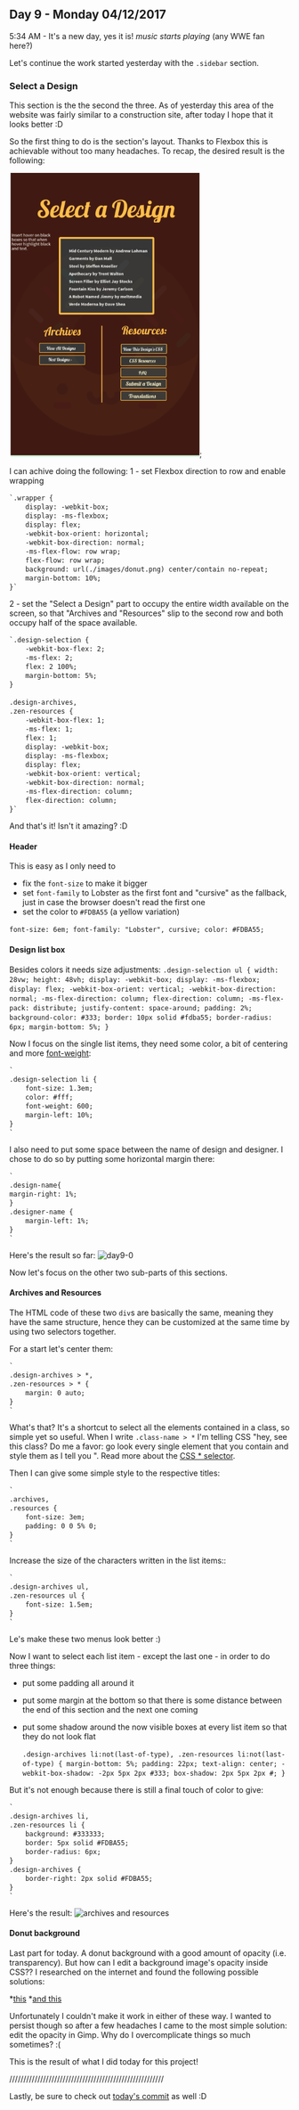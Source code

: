 ## Day 9 - Monday 04/12/2017

5:34 AM - It's a new day, yes it is! *music starts playing* (any WWE fan here?)

Let's continue the work started yesterday with the `.sidebar` section.

### Select a Design
This section is the the second the three. As of yesterday this area of the website was fairly similar to a construction site, after today I hope that it looks better :D

So the first thing to do is the section's layout. Thanks to Flexbox this is achievable without too many headaches. To recap, the desired result is the following: 


![target layout](app/images/day8_1.png);


I can achive doing the following:
1 - set Flexbox direction to row and enable wrapping

    `.wrapper {
        display: -webkit-box;
        display: -ms-flexbox;
        display: flex;  
        -webkit-box-orient: horizontal;  
        -webkit-box-direction: normal;  
        -ms-flex-flow: row wrap;  
        flex-flow: row wrap;
        background: url(./images/donut.png) center/contain no-repeat;
        margin-bottom: 10%;
    }`
    
    
2 - set the "Select a Design" part to occupy the entire width available on the screen, so that "Archives and "Resources" slip to the second row and both occupy half of the space available.

    `.design-selection {
        -webkit-box-flex: 2;
        -ms-flex: 2;
        flex: 2 100%;
        margin-bottom: 5%;
    }
    
    .design-archives,
    .zen-resources {
        -webkit-box-flex: 1;
        -ms-flex: 1;
        flex: 1;
        display: -webkit-box;
        display: -ms-flexbox;
        display: flex;
        -webkit-box-orient: vertical;
        -webkit-box-direction: normal;
        -ms-flex-direction: column;
        flex-direction: column;
    }`

And that's it! Isn't it amazing? :D

#### Header 
This is easy as I only need to
* fix the `font-size` to make it bigger
* set `font-family` to Lobster as the first font and "cursive" as the fallback, just in case the browser doesn't read the first one
* set the color to `#FDBA55` (a yellow variation)

`
    font-size: 6em;
    font-family: "Lobster", cursive;
    color: #FDBA55;
`
#### Design list box
Besides colors it needs size adjustments:
    `
    .design-selection ul {
        width: 28vw;
        height: 48vh;
        display: -webkit-box;
        display: -ms-flexbox;
        display: flex;
        -webkit-box-orient: vertical;
        -webkit-box-direction: normal;
        -ms-flex-direction: column;
        flex-direction: column;
        -ms-flex-pack: distribute;
        justify-content: space-around;
        padding: 2%;
        background-color: #333;
        border: 10px solid #fdba55;
        border-radius: 6px;
        margin-bottom: 5%;
    }
    `
    
Now I focus on the single list items, they need some color, a bit of centering and more [font-weight](https://developer.mozilla.org/en-US/docs/Web/CSS/font-weight):
    
    `
    .design-selection li {
        font-size: 1.3em;
        color: #fff;
        font-weight: 600;
        margin-left: 10%;
    }
    `

I also need to put some space between the name of design and designer. I chose to do so by putting some horizontal margin there:

    `
    .design-name{
    margin-right: 1%;
    }
    .designer-name {
        margin-left: 1%;
    }
    `  
    
Here's the result so far: 
![day9-0](app/images/day9_0)

Now let's focus on the other two sub-parts of this sections.
 
#### Archives and Resources
The HTML code of these two `div`s are basically the same, meaning they have the same structure, hence they can be customized at the same time by using two selectors together.

For a start let's center them:

    `
    .design-archives > *, 
    .zen-resources > * {
        margin: 0 auto;
    }
    `
    
What's that? It's a shortcut to select all the elements contained in a class, so simple yet so useful. When I write `.class-name > *` I'm telling CSS "hey, see this class? Do me a favor: go look every single element that you contain and style them as I tell you ". Read more about the [CSS * selector](https://www.w3schools.com/cssref/sel_all.asp).

Then I can give some simple style to the respective titles:

    `
    .archives,
    .resources {
        font-size: 3em;
        padding: 0 0 5% 0;
    }
    `
    
Increase the size of the characters written in the list items::

    `
    .design-archives ul,
    .zen-resources ul {
        font-size: 1.5em;
    }
    `
Le's make these two menus look better :) 

Now I want to select each list item - except the last one - in order to do three things:
* put some padding all around it
* put some margin at the bottom so that there is some distance between the end of this section and the next one coming
* put some shadow around the now visible boxes at every list item so that they do not look flat
    
    
    `
    .design-archives li:not(last-of-type),
    .zen-resources li:not(last-of-type) {
        margin-bottom: 5%;
        padding: 22px;
        text-align: center;
        -webkit-box-shadow: -2px 5px 2px #333;
        box-shadow: 2px 5px 2px #;
    }
    `
    
But it's not enough because there is still a final touch of color to give:

    `
    .design-archives li,
    .zen-resources li {
        background: #333333;
        border: 5px solid #FDBA55;
        border-radius: 6px;
    }
    .design-archives {
        border-right: 2px solid #FDBA55;
    }
    `
    
    
Here's the result:
![archives and resources](app/images/day9_1.png)


#### Donut background
Last part for today. A donut background with a good amount of opacity (i.e. transparency). But how can I edit a background image's opacity inside CSS?? I researched on the internet and found the following possible solutions: 

*[this](https://scotch.io/tutorials/how-to-change-a-css-background-images-opacity)
*[and this](https://stackoverflow.com/questions/4183948/css-set-background-image-with-opacity)

Unfortunately I couldn't make it work in either of these way. I wanted to persist though so after a few headaches I came to the most simple solution: edit the opacity in Gimp. Why do I overcomplicate things so much sometimes? :(

This is the result of what I did today for this project!

///////////////////////////////////////////////////////



Lastly, be sure to check out [today's commit](https://github.com/davide2894/css-zen-garden/commit/6f10f6e462ee359e42f005d0f71e850b622af231) as well :D
